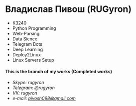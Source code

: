 # Владислав Пивош (RUGyron)
* K3240
* Python Programming
* Web-Parsing
* Data Sience
* Telegram Bots
* Deep Learning
* Deploy2Linux
* Linux Servers Setup

#### This is the branch of my works (Completed works)
* <i>Skype: rugyron<i>
* <i>Telegram: @rugyron<i>
* <i>VK: rugyron<i>
* <i>e-mail: pivosh098@gmail.com<i>
